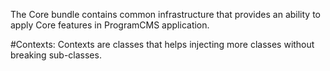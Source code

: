 The Core bundle contains common infrastructure that provides an ability to apply Core features in ProgramCMS application.

#Contexts:
Contexts are classes that helps injecting more classes without breaking sub-classes.